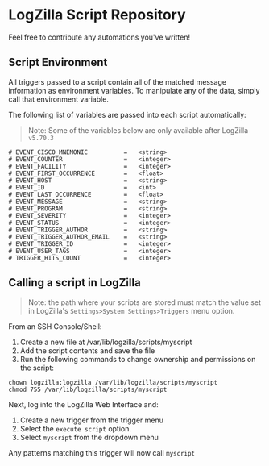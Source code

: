 # LogZilla Script Repository

Feel free to contribute any automations you've written!

## Script Environment
All triggers passed to a script contain all of the matched message information as environment variables.
To manipulate any of the data, simply call that environment variable.

The following list of variables are passed into each script automatically:
>Note: Some of the variables below are only available after LogZilla `v5.70.3`

```
# EVENT_CISCO_MNEMONIC          =   <string>
# EVENT_COUNTER                 =   <integer>
# EVENT_FACILITY                =   <integer>
# EVENT_FIRST_OCCURRENCE        =   <float>
# EVENT_HOST                    =   <string>
# EVENT_ID                      =   <int>
# EVENT_LAST_OCCURRENCE         =   <float>
# EVENT_MESSAGE                 =   <string>
# EVENT_PROGRAM                 =   <string>
# EVENT_SEVERITY                =   <integer>
# EVENT_STATUS                  =   <integer>
# EVENT_TRIGGER_AUTHOR          =   <string>
# EVENT_TRIGGER_AUTHOR_EMAIL    =   <string>
# EVENT_TRIGGER_ID              =   <integer>
# EVENT_USER_TAGS               =   <integer>
# TRIGGER_HITS_COUNT            =   <integer>
```

Calling a script in LogZilla
---
>Note: the path where your scripts are stored must match the value set in LogZilla's `Settings>System Settings>Triggers` menu option.

From an SSH Console/Shell:

1. Create a new file at /var/lib/logzilla/scripts/myscript
2. Add the script contents and save the file
3. Run the following commands to change ownership and permissions on the script:

```
chown logzilla:logzilla /var/lib/logzilla/scripts/myscript
chmod 755 /var/lib/logzilla/scripts/myscript
```
Next, log into the LogZilla Web Interface and:

1. Create a new trigger from the trigger menu
2. Select the `execute script` option.
3. Select `myscript` from the dropdown menu

Any patterns matching this trigger will now call `myscript`

